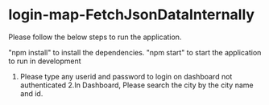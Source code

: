 # login-map-FetchJsonDataInternally

Please follow the below steps to run the application.

"npm install" to install the dependencies.
"npm start" to start the application to run in development

1. Please type any userid and password to login on dashboard not authenticated
2.In Dashboard, Please search the city by the city name and id.
